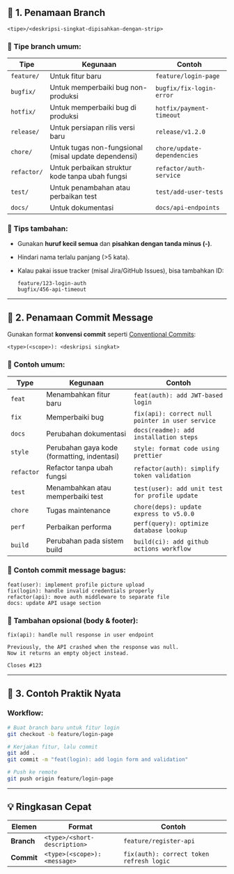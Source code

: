 ## 🧭 **1. Penamaan Branch**

```
<tipe>/<deskripsi-singkat-dipisahkan-dengan-strip>
```

### 🔹 **Tipe branch umum:**

| Tipe        | Kegunaan                                             | Contoh                      |
| ----------- | ---------------------------------------------------- | --------------------------- |
| `feature/`  | Untuk fitur baru                                     | `feature/login-page`        |
| `bugfix/`   | Untuk memperbaiki bug non-produksi                   | `bugfix/fix-login-error`    |
| `hotfix/`   | Untuk memperbaiki bug di produksi                    | `hotfix/payment-timeout`    |
| `release/`  | Untuk persiapan rilis versi baru                     | `release/v1.2.0`            |
| `chore/`    | Untuk tugas non-fungsional (misal update dependensi) | `chore/update-dependencies` |
| `refactor/` | Untuk perbaikan struktur kode tanpa ubah fungsi      | `refactor/auth-service`     |
| `test/`     | Untuk penambahan atau perbaikan test                 | `test/add-user-tests`       |
| `docs/`     | Untuk dokumentasi                                    | `docs/api-endpoints`        |

### 🔹 **Tips tambahan:**

* Gunakan **huruf kecil semua** dan **pisahkan dengan tanda minus (-)**.
* Hindari nama terlalu panjang (>5 kata).
* Kalau pakai issue tracker (misal Jira/GitHub Issues), bisa tambahkan ID:

  ```
  feature/123-login-auth
  bugfix/456-api-timeout
  ```

---

## 🧾 **2. Penamaan Commit Message**

Gunakan format **konvensi commit** seperti [Conventional Commits](https://www.conventionalcommits.org):

```
<type>(<scope>): <deskripsi singkat>
```

### 🔹 **Contoh umum:**

| Type       | Kegunaan                                    | Contoh                                           |
| ---------- | ------------------------------------------- | ------------------------------------------------ |
| `feat`     | Menambahkan fitur baru                      | `feat(auth): add JWT-based login`                |
| `fix`      | Memperbaiki bug                             | `fix(api): correct null pointer in user service` |
| `docs`     | Perubahan dokumentasi                       | `docs(readme): add installation steps`           |
| `style`    | Perubahan gaya kode (formatting, indentasi) | `style: format code using prettier`              |
| `refactor` | Refactor tanpa ubah fungsi                  | `refactor(auth): simplify token validation`      |
| `test`     | Menambahkan atau memperbaiki test           | `test(user): add unit test for profile update`   |
| `chore`    | Tugas maintenance                           | `chore(deps): update express to v5.0.0`          |
| `perf`     | Perbaikan performa                          | `perf(query): optimize database lookup`          |
| `build`    | Perubahan pada sistem build                 | `build(ci): add github actions workflow`         |

### 🔹 **Contoh commit message bagus:**

```
feat(user): implement profile picture upload
fix(login): handle invalid credentials properly
refactor(api): move auth middleware to separate file
docs: update API usage section
```

### 🔹 **Tambahan opsional (body & footer):**

```
fix(api): handle null response in user endpoint

Previously, the API crashed when the response was null.
Now it returns an empty object instead.

Closes #123
```

---

## 🧩 **3. Contoh Praktik Nyata**

### Workflow:

```bash
# Buat branch baru untuk fitur login
git checkout -b feature/login-page

# Kerjakan fitur, lalu commit
git add .
git commit -m "feat(login): add login form and validation"

# Push ke remote
git push origin feature/login-page
```

---

## 💡 **Ringkasan Cepat**

| Elemen     | Format                       | Contoh                                   |
| ---------- | ---------------------------- | ---------------------------------------- |
| **Branch** | `<type>/<short-description>` | `feature/register-api`                   |
| **Commit** | `<type>(<scope>): <message>` | `fix(auth): correct token refresh logic` |
